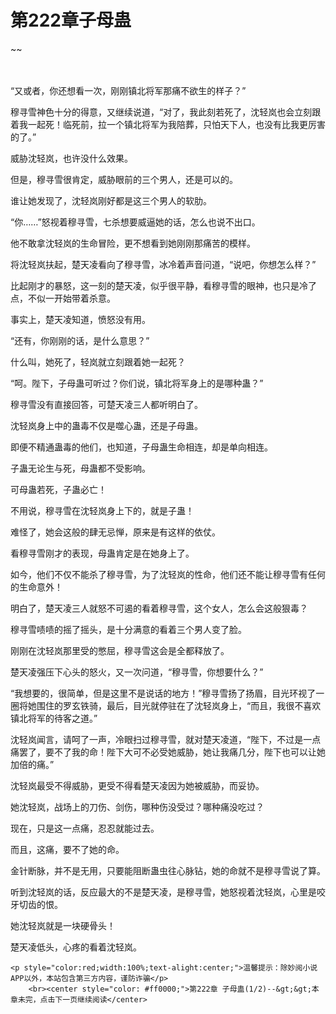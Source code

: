# 第222章子母蛊
~~
    	    <p name="pagetop" href="javascript:void(0);" onclick="return false" style="line-height: 35px;padding: 10px;color: #333;"> </p><p>“又或者，你还想看一次，刚刚镇北将军那痛不欲生的样子？”</p><p>穆寻雪神色十分的得意，又继续说道，“对了，我此刻若死了，沈轻岚也会立刻跟着我一起死！临死前，拉一个镇北将军为我陪葬，只怕天下人，也没有比我更厉害的了。”</p><p>威胁沈轻岚，也许没什么效果。</p><p>但是，穆寻雪很肯定，威胁眼前的三个男人，还是可以的。</p><p>谁让她发现了，沈轻岚刚好都是这三个男人的软肋。</p><p>“你……”怒视着穆寻雪，七杀想要威逼她的话，怎么也说不出口。</p><p>他不敢拿沈轻岚的生命冒险，更不想看到她刚刚那痛苦的模样。</p><p>将沈轻岚扶起，楚天凌看向了穆寻雪，冰冷着声音问道，“说吧，你想怎么样？”</p><p>比起刚才的暴怒，这一刻的楚天凌，似乎很平静，看穆寻雪的眼神，也只是冷了点，不似一开始带着杀意。</p><p>事实上，楚天凌知道，愤怒没有用。</p><p>“还有，你刚刚的话，是什么意思？”</p><p>什么叫，她死了，轻岚就立刻跟着她一起死？</p><p>“呵。陛下，子母蛊可听过？你们说，镇北将军身上的是哪种蛊？”</p><p>穆寻雪没有直接回答，可楚天凌三人都听明白了。</p><p>沈轻岚身上中的蛊毒不仅是噬心蛊，还是子母蛊。</p><p>即便不精通蛊毒的他们，也知道，子母蛊生命相连，却是单向相连。</p><p>子蛊无论生与死，母蛊都不受影响。</p><p>可母蛊若死，子蛊必亡！</p><p>不用说，穆寻雪在沈轻岚身上下的，就是子蛊！</p><p>难怪了，她会这般的肆无忌惮，原来是有这样的依仗。</p><p>看穆寻雪刚才的表现，母蛊肯定是在她身上了。</p><p>如今，他们不仅不能杀了穆寻雪，为了沈轻岚的性命，他们还不能让穆寻雪有任何的生命意外！</p><p>明白了，楚天凌三人就怒不可遏的看着穆寻雪，这个女人，怎么会这般狠毒？</p><p>穆寻雪啧啧的摇了摇头，是十分满意的看着三个男人变了脸。</p><p>刚刚在沈轻岚那里受的憋屈，穆寻雪这会是全都释放了。</p><p>楚天凌强压下心头的怒火，又一次问道，“穆寻雪，你想要什么？”</p><p>“我想要的，很简单，但是这里不是说话的地方！”穆寻雪扬了扬眉，目光环视了一圈将她围住的罗玄铁骑，最后，目光就停驻在了沈轻岚身上，“而且，我很不喜欢镇北将军的待客之道。”</p><p>沈轻岚闻言，请呵了一声，冷眼扫过穆寻雪，就对楚天凌道，“陛下，不过是一点痛罢了，要不了我的命！陛下大可不必受她威胁，她让我痛几分，陛下也可以让她加倍的痛。”</p><p>沈轻岚最受不得威胁，更受不得看楚天凌因为她被威胁，而妥协。</p><p>她沈轻岚，战场上的刀伤、剑伤，哪种伤没受过？哪种痛没吃过？</p><p>现在，只是这一点痛，忍忍就能过去。</p><p>而且，这痛，要不了她的命。</p><p>金针断脉，并不是无用，只要能阻断蛊虫往心脉钻，她的命就不是穆寻雪说了算。</p><p>听到沈轻岚的话，反应最大的不是楚天凌，是穆寻雪，她怒视着沈轻岚，心里是咬牙切齿的恨。</p><p>她沈轻岚就是一块硬骨头！</p><p>楚天凌低头，心疼的看着沈轻岚。</p>
    	
   	<p style="color:red;width:100%;text-alight:center;">温馨提示：除妙阅小说APP以外，本站包含第三方内容，谨防诈骗</p>
    	<br><center style="color: #ff0000;">第222章 子母蛊(1/2)--&gt;&gt;本章未完，点击下一页继续阅读</center>
    	